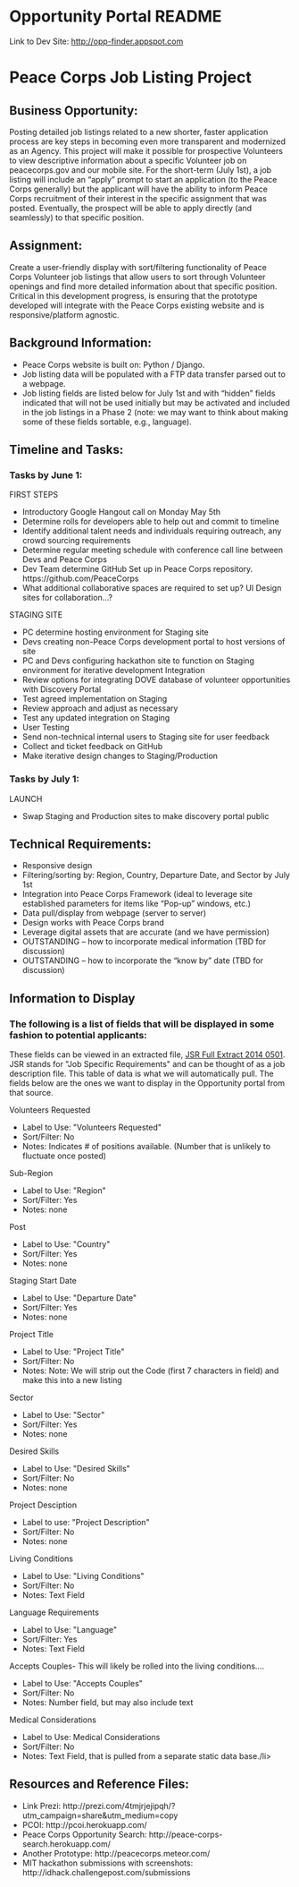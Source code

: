 Opportunity Portal README
========================

Link to Dev Site: http://opp-finder.appspot.com

<h1>Peace Corps Job Listing Project</h1>

<h2>Business Opportunity:</h2>  

Posting detailed job listings related to a new shorter, faster application process are key steps in becoming even more transparent and modernized as an Agency.  This project will make it possible for prospective Volunteers to view descriptive information about a specific Volunteer job on peacecorps.gov and our mobile site.  For the short-term (July 1st), a job listing will include an “apply” prompt to start an application (to the Peace Corps generally) but the applicant will have the ability to inform Peace Corps recruitment of their interest in the specific assignment that was posted.  Eventually, the prospect will be able to apply directly (and seamlessly) to that specific position. 

<h2>Assignment:</h2>  

Create a user-friendly display with sort/filtering functionality of Peace Corps Volunteer job listings that allow users to sort through Volunteer openings and find more detailed information about that specific position.   Critical in this development progress, is ensuring that the prototype developed will integrate with the Peace Corps existing website and is responsive/platform agnostic. 

<h2>Background Information:</h2>
<ul>
<li>Peace Corps website is built on: Python / Django.</li>
<li>Job listing data will be populated with a FTP data transfer parsed out to a webpage.</li>
<li>Job listing fields are listed below for July 1st and with “hidden” fields indicated that will not be used initially but may be activated and included in the job listings in a Phase 2 (note:  we may want to think about making some of these fields sortable, e.g., language).</li>
</ul>
<h2>Timeline and Tasks:</h2>

<h3>Tasks by June 1:</h3>

FIRST STEPS
<ul>
<li>Introductory Google Hangout call on Monday May 5th</li>
<li>Determine rolls for developers able to help out and commit to timeline</li>
<li>Identify additional talent needs and individuals requiring outreach, any crowd sourcing requirements</li>
<li>Determine regular meeting schedule with conference call line between Devs and Peace Corps</li>
<li>Dev Team determine GitHub Set up in Peace Corps repository. https://github.com/PeaceCorps</li>
<li>What additional collaborative spaces are required to set up? UI Design sites for collaboration...?</li>
</ul>
STAGING SITE
<ul>
<li>PC determine hosting environment for Staging site</li>
<li>Devs creating non-Peace Corps development portal to host versions of site</li>
<li>PC and Devs configuring hackathon site to function on Staging environment for iterative development Integration</li>
<li>Review options for integrating DOVE database of volunteer opportunities with Discovery Portal</li>
<li>Test agreed implementation on Staging</li>
<li>Review approach and adjust as necessary</li>
<li>Test any updated integration on Staging</li>
<li>User Testing</li>
<li>Send non-technical internal users to Staging site for user feedback</li>
<li>Collect and ticket feedback on GitHub</li>
<li>Make iterative design changes to Staging/Production</li>
</ul>
<h3>Tasks by July 1:</h3>

LAUNCH
<ul>
<li>Swap Staging and Production sites to make discovery portal public</li>
</ul>
<h2>Technical Requirements:</h2>
<ul>
<li>Responsive design</li>
<li>Filtering/sorting by:  Region, Country, Departure Date, and Sector by July 1st</li>
<li>Integration into Peace Corps Framework (ideal to leverage site established parameters for items like “Pop-up” windows, etc.)</li>
<li>Data pull/display from webpage (server to server)</li>
<li>Design works with Peace Corps brand</li>
<li>Leverage digital assets that are accurate (and we have permission)</li>
<li>OUTSTANDING – how to incorporate medical information (TBD for discussion)</li>
<li>OUTSTANDING – how to incorporate the “know by” date (TBD for discussion)</li>
</ul>
<h2>Information to Display</h2>

<h3>The following is a list of fields that will be displayed in some fashion to potential applicants:</h3>

These fields can be viewed in an extracted file, <a href="https://github.com/PeaceCorps/Opportunity-Portal/blob/master/Resources/JSR%20Full%20Extract%202014%200501.xlsx">JSR Full Extract 2014 0501</a>. JSR stands for "Job Specific Requirements" and can be thought of as a job description file. This table of data is what we will automatically pull. The fields below are the ones we want to display in the Opportunity portal from that source.

Volunteers Requested
  <ul>
  <li>Label to Use: "Volunteers Requested"</li>
  <li>Sort/Filter: No</li>
  <li>Notes: Indicates # of positions available. (Number that is unlikely to fluctuate once posted)</li>
</ul>
Sub-Region
<ul>
  <li>Label to Use: "Region"</li>
  <li>Sort/Filter: Yes</li>
  <li>Notes: none</li>
  </ul>
Post
<ul>
  <li>Label to Use: "Country"</li>
  <li>Sort/Filter: Yes</li>
  <li>Notes: none</li>
  </ul>
Staging Start Date
<ul>
  <li>Label to Use: "Departure Date"</li>
  <li>Sort/Filter: Yes</li>
  <li>Notes: none</li>
  </ul>
Project Title
<ul>
  <li>Label to Use: "Project Title"</li>
  <li>Sort/Filter: No</li>
  <li>Notes: Note:  We will strip out the Code (first 7 characters in field) and make this into a new listing</li>
  </ul>
Sector
<ul>
  <li>Label to Use: "Sector"</li>
  <li>Sort/Filter: Yes</li>
  <li>Notes: none</li>
  </ul>
Desired Skills
<ul>
  <li>Label to Use: "Desired Skills"</li>
  <li>Sort/Filter: No</li>
  <li>Notes: none</li>
  </ul>
Project Desciption
<ul>
  <li>Label to use: "Project Description"</li>
  <li>Sort/Filter: No</li>
  <li>Notes: none</li>
</ul>

Living Conditions
<ul>
  <li>Label to Use: "Living Conditions"</li>
  <li>Sort/Filter: No</li>
  <li>Notes: Text Field</li>
  </ul>
Language Requirements
<ul>
  <li>Label to Use: "Language"</li>
  <li>Sort/Filter: Yes</li>
  <li>Notes: Text Field</li>
  </ul>
Accepts Couples- This will likely be rolled into the living conditions.... 
<ul>
  <li>Label to Use: "Accepts Couples"</li>
  <li>Sort/Filter: No</li>
  <li>Notes: Number field, but may also include text</li>
</ul>
Medical Considerations
<ul>
  <li>Label to Use: Medical Considerations</li>
  <li>Sort/Filter: No</li>
  <li>Notes: Text Field, that is pulled from a separate static data base./li>
</ul>
<h2>Resources and Reference Files:</h2>
<ul>
<li>Link Prezi: http://prezi.com/4tmjrjejipqh/?utm_campaign=share&utm_medium=copy</li>
<li>PCOI: http://pcoi.herokuapp.com/</li>
<li>Peace Corps Opportunity Search: http://peace-corps-search.herokuapp.com/</li>
<li>Another Prototype: http://peacecorps.meteor.com/</li>
<li>MIT hackathon submissions with screenshots: http://idhack.challengepost.com/submissions</li>
</ul>


